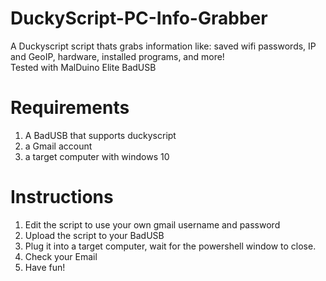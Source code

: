 # DuckyScript-PC-Info-Grabber
A Duckyscript script thats grabs information like: saved wifi passwords, IP and GeoIP, hardware, installed programs, and more! <br />
Tested with MalDuino Elite BadUSB
# Requirements
1. A BadUSB that supports duckyscript
2. a Gmail account
3. a target computer with windows 10

# Instructions
1) Edit the script to use your own gmail username and password
2) Upload the script to your BadUSB
3) Plug it into a target computer, wait for the powershell window to close.
4) Check your Email
5) Have fun!
